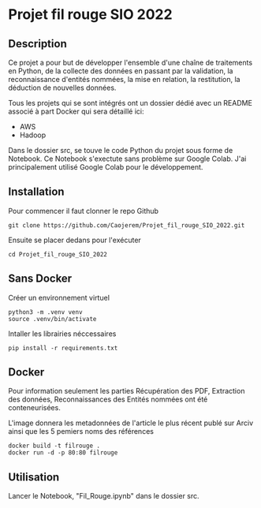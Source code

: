 # Projet fil rouge SIO 2022

## Description

Ce projet a pour but de développer l'ensemble d'une chaîne de traitements en Python, de la collecte des données en passant par la validation, la reconnaissance d'entités nommées, la mise en relation, la restitution, la déduction de nouvelles données.

Tous les projets qui se sont intégrés ont un dossier dédié avec un README associé à part Docker qui sera détaillé ici:
- AWS
- Hadoop

Dans le dossier src, se touve le code Python du projet sous forme de Notebook. Ce Notebook s'exectute sans problème sur Google Colab. J'ai principalement utilisé Google Colab pour le développement.

## Installation

Pour commencer il faut clonner le repo Github
  
    git clone https://github.com/Caojerem/Projet_fil_rouge_SIO_2022.git

Ensuite se placer dedans pour l'exécuter

    cd Projet_fil_rouge_SIO_2022
 
## Sans Docker
  
Créer un environnement virtuel

    python3 -m .venv venv
    source .venv/bin/activate

Intaller les librairies néccessaires

    pip install -r requirements.txt

## Docker
 
Pour information seulement les parties Récupération des PDF, Extraction des données, Reconnaissances des Entités nommées ont été conteneurisées.

L'image donnera les metadonnées de l'article le plus récent publé sur Arciv ainsi que les 5 pemiers noms des références
 
    docker build -t filrouge .
    docker run -d -p 80:80 filrouge
 
 ## Utilisation
 
 Lancer le Notebook, "Fil_Rouge.ipynb" dans le dossier src.
 
